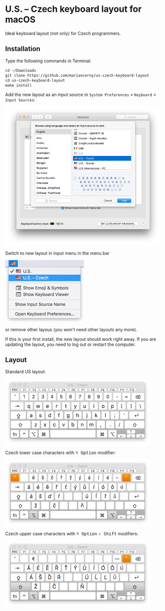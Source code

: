 # U.S. – Czech keyboard layout for macOS

Ideal keyboard layout (not only) for Czech programmers.

## Installation

Type the following commands in Terminal:

    cd ~/Downloads
    git clone https://github.com/mariancerny/us-czech-keyboard-layout
    cd us-czech-keyboard-layout
    make install

Add the new layout as an input source in `System Preferences` > `Keyboard` > `Input Sources`:

![Installation](preview/installation-add.png)

Switch to new layout in Input menu in the menu bar

![Installation](preview/installation-select.png)

or remove other layous (you won't need other layouts any more).

If this is your first install, the new layout should work right away.
If you are updating the layout, you need to log out or restart the computer.

## Layout

Standard US layout:

![Default](preview/default.png)

Czech lower case characters with <kbd>⌥ Option</kbd> modifier:

![Option](preview/option.png)

Czech upper case characters with <kbd>⌥ Option</kbd> <kbd>⇧ Shift</kbd> modifiers:

![Option-Shift](preview/option-shift.png)
